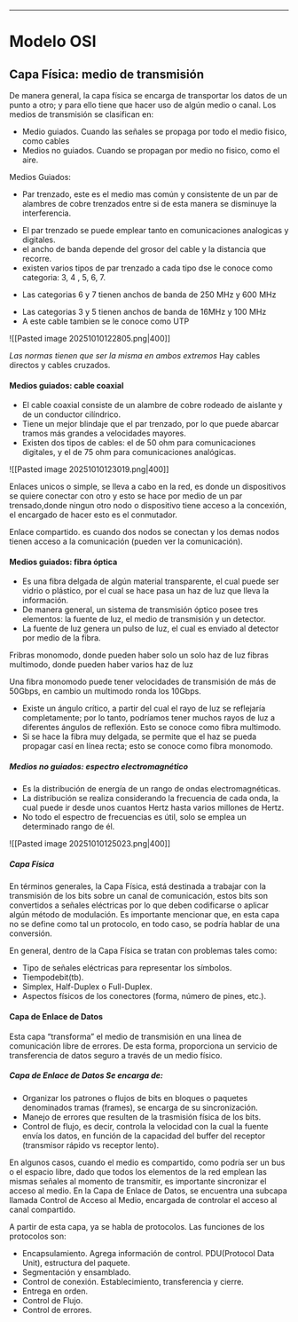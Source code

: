 ___
# Modelo OSI

## Capa Física: medio de transmisión
De manera general, la capa física se encarga de transportar los datos de un punto a otro; y para ello tiene que hacer uso de algún medio o canal. Los medios de transmisión se clasifican en:

- Medio guiados.
  Cuando las señales se propaga por todo el medio fisico, como cables
- Medios no guiados.
  Cuando se propagan por medio no fisico, como el aire.

Medios Guiados: 
* Par trenzado, este es el medio mas común y consistente de un par de alambres de cobre trenzados entre si de esta manera se disminuye la interferencia.
- El par trenzado se puede emplear tanto en comunicaciones analogicas y digitales.
- el ancho de banda depende del grosor del cable y la distancia que recorre.
- existen varios tipos de par trenzado a cada tipo dse le conoce como categoria: 3, 4 , 5, 6, 7.
* Las categorias 6 y 7 tienen anchos de banda de 250 MHz y 600 MHz
- Las categorias 3 y 5 tienen anchos de banda de 16MHz y 100 MHz
- A este cable tambien se le conoce como UTP

![[Pasted image 20251010122805.png|400]]

*Las normas tienen que ser la misma en ambos extremos*
Hay cables directos y cables cruzados.

#### Medios guiados: cable coaxial 
- El cable coaxial consiste de un alambre de cobre rodeado de aislante y de un conductor cilíndrico. 
- Tiene un mejor blindaje que el par trenzado, por lo que puede abarcar tramos más grandes a velocidades mayores.
- Existen dos tipos de cables: el de 50 ohm para comunicaciones digitales, y el de 75 ohm para comunicaciones analógicas.

![[Pasted image 20251010123019.png|400]]


Enlaces unicos o simple, se lleva a cabo en la red, es donde un dispositivos se quiere conectar con otro y esto se hace por medio de un par trensado,donde ningun otro nodo o dispositivo tiene acceso a la concexión, el encargado de hacer esto es el conmutador.

Enlace compartido. es cuando dos nodos se conectan y los demas nodos tienen acceso a la comunicación (pueden ver la comunicación).

#### Medios guiados: fibra óptica
- Es una fibra delgada de algún material transparente, el cual puede ser vidrio o plástico, por el cual se hace pasa un haz de luz que lleva la información. 
- De manera general, un sistema de transmisión óptico posee tres elementos: la fuente de luz, el medio de transmisión y un detector. 
- La fuente de luz genera un pulso de luz, el cual es enviado al detector por medio de la fibra.

Fribras monomodo, donde pueden haber solo un solo haz de luz
fibras multimodo, donde pueden haber varios haz de luz

Una fibra monomodo puede tener velocidades de transmisión de más de 50Gbps, en cambio un multimodo ronda los 10Gbps.

- Existe un ángulo crítico, a partir del cual el rayo de luz se reflejaría completamente; por lo tanto, podríamos tener muchos rayos de luz a diferentes ángulos de reflexión. Esto se conoce como fibra multimodo.
- Si se hace la fibra muy delgada, se permite que el haz se pueda propagar casí en línea recta; esto se conoce como fibra monomodo.

##### Medios no guiados: espectro electromagnético
- Es la distribución de energía de un rango de ondas electromagnéticas.
- La distribución se realiza considerando la frecuencia de cada onda, la cual puede ir desde unos cuantos Hertz hasta varios millones de Hertz.
- No todo el espectro de frecuencias es útil, solo se emplea un determinado rango de él.

![[Pasted image 20251010125023.png|400]]


##### Capa Física 
En términos generales, la Capa Física, está destinada a trabajar con la transmisión de los bits sobre un canal de comunicación, estos bits son convertidos a señales eléctricas por lo que deben codificarse o aplicar algún método de modulación. 
Es importante mencionar que, en esta capa no se define como tal un protocolo, en todo caso, se podría hablar de una conversión.

En general, dentro de la Capa Física se tratan con problemas tales como: 
- Tipo de señales eléctricas para representar los símbolos.
- Tiempodebit(tb).
- Simplex, Half-Duplex o Full-Duplex. 
- Aspectos físicos de los conectores (forma, número de pines, etc.).

#### Capa de Enlace de Datos
Esta capa “transforma” el medio de transmisión en una línea de comunicación libre de errores. De esta forma, proporciona un servicio de transferencia de datos seguro a través de un medio físico.

##### Capa de Enlace de Datos Se encarga de:
- Organizar los patrones o flujos de bits en bloques o paquetes denominados tramas (frames), se encarga de su sincronización.
- Manejo de errores que resulten de la trasmisión física de los bits.
- Control de flujo, es decir, controla la velocidad con la cual la fuente envía los datos, en función de la capacidad del buffer del receptor (transmisor rápido vs receptor lento).

En algunos casos, cuando el medio es compartido, como podría ser un bus o el espacio libre, dado que todos los elementos de la red emplean las mismas señales al momento de transmitir, es importante sincronizar el acceso al medio. 
En la Capa de Enlace de Datos, se encuentra una subcapa llamada Control de Acceso al Medio, encargada de controlar el acceso al canal compartido.

A partir de esta capa, ya se habla de protocolos. Las funciones de los protocolos son:
- Encapsulamiento. Agrega información de control. PDU(Protocol Data Unit), estructura del paquete. 
- Segmentación y ensamblado.
- Control de conexión. Establecimiento, transferencia y cierre.
- Entrega en orden. 
- Control de Flujo.
- Control de errores.